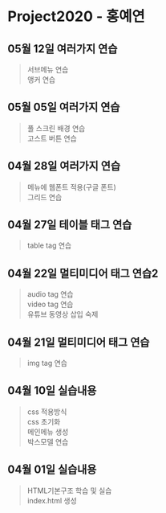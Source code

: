 # Project2020 - 홍예연
## 05월 12일 여러가지 연습
>서브메뉴 연습 <br>
앵커 연습

## 05월 05일 여러가지 연습
>풀 스크린 배경 연습 <br>
고스트 버튼 연습

## 04월 28일 여러가지 연습
>메뉴에 웹폰트 적용(구글 폰트) <br>
그리드 연습 <br>

## 04월 27일 테이블 태그 연습
>table tag 연습 <br>

## 04월 22일 멀티미디어 태그 연습2
>audio tag 연습 <br>
video tag 연습 <br>
유튜브 동영상 삽입 숙제

## 04월 21일 멀티미디어 태그 연습
> img tag 연습 <br>

## 04월 10일 실습내용
> css 적용방식 <br>
css 초기화 <br>
메인메뉴 생성 <br>
박스모델 연습

## 04월 01일 실습내용
> HTML기본구조 학습 및 실습 <br>
index.html 생성